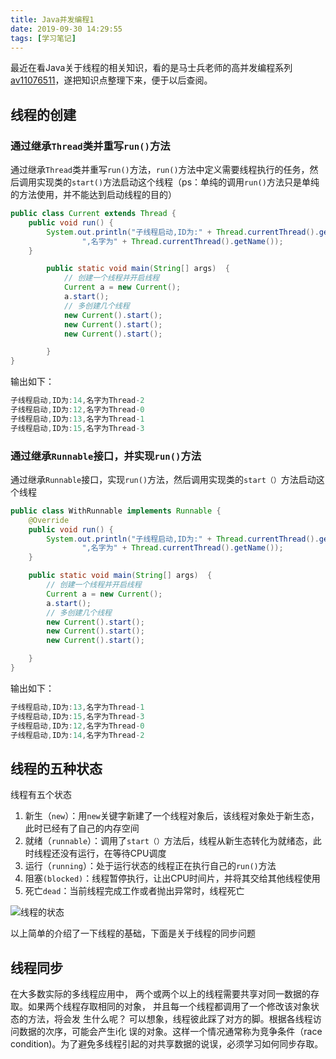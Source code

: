```yaml
---
title: Java并发编程1
date: 2019-09-30 14:29:55
tags: [学习笔记]
---
```

最近在看Java关于线程的相关知识，看的是马士兵老师的高并发编程系列[av11076511](https://www.bilibili.com/video/av11076511)，遂把知识点整理下来，便于以后查阅。

<!--truncate-->

## 线程的创建

### 通过继承`Thread`类并重写`run()`方法

通过继承`Thread`类并重写`run()`方法，`run()`方法中定义需要线程执行的任务，然后调用实现类的`start()`方法启动这个线程（ps：单纯的调用`run()`方法只是单纯的方法使用，并不能达到启动线程的目的）

```java
public class Current extends Thread {
    public void run() {
        System.out.println("子线程启动,ID为:" + Thread.currentThread().getId() +
                ",名字为" + Thread.currentThread().getName());
    }

        public static void main(String[] args)  {
            // 创建一个线程并开启线程
            Current a = new Current();
            a.start();
            // 多创建几个线程
            new Current().start();
            new Current().start();
            new Current().start();

        }
}
```

输出如下：

```java
子线程启动,ID为:14,名字为Thread-2
子线程启动,ID为:12,名字为Thread-0
子线程启动,ID为:13,名字为Thread-1
子线程启动,ID为:15,名字为Thread-3
```

### 通过继承`Runnable`接口，并实现`run()`方法

通过继承`Runnable`接口，实现`run()`方法，然后调用实现类的`start（）`方法启动这个线程

```java
public class WithRunnable implements Runnable {
    @Override
    public void run() {
        System.out.println("子线程启动,ID为:" + Thread.currentThread().getId() +
                ",名字为" + Thread.currentThread().getName());
    }

    public static void main(String[] args)  {
        // 创建一个线程并开启线程
        Current a = new Current();
        a.start();
        // 多创建几个线程
        new Current().start();
        new Current().start();
        new Current().start();

    }
}
```

输出如下：

```java
子线程启动,ID为:13,名字为Thread-1
子线程启动,ID为:15,名字为Thread-3
子线程启动,ID为:12,名字为Thread-0
子线程启动,ID为:14,名字为Thread-2
```

## 线程的五种状态

线程有五个状态

1. 新生（`new`）：用`new`关键字新建了一个线程对象后，该线程对象处于新生态，此时已经有了自己的内存空间
2. 就绪（`runnable`）：调用了`start（）`方法后，线程从新生态转化为就绪态，此时线程还没有运行，在等待CPU调度
3. 运行（`running`）：处于运行状态的线程正在执行自己的`run()`方法
4. 阻塞`(blocked)`：线程暂停执行，让出CPU时间片，并将其交给其他线程使用
5. 死亡`dead`：当前线程完成工作或者抛出异常时，线程死亡

![线程的状态](https://cdn.ego1st.cn/postImg/xiancheng.png)

以上简单的介绍了一下线程的基础，下面是关于线程的同步问题

## 线程同步

在大多数实际的多线程应用中， 两个或两个以上的线程需要共享对同一数据的存取。如果两个线程存取相同的对象， 并且每一个线程都调用了一个修改该对象状态的方法，将会发 生什么呢？ 可以想象，线程彼此踩了对方的脚。根据各线程访问数据的次序，可能会产生i化 误的对象。这样一个情况通常称为竞争条件（race condition)。为了避免多线程引起的对共享数据的说误，必须学习如何同步存取。

